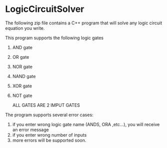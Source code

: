 # LogicCircuitSolver
The following zip file contains a C++ program that will solve any logic circuit equation you write.  

This program supports the following logic gates
1) AND gate
2) OR gate
3) NOR gate
4) NAND gate
5) XOR gate
6) NOT gate

   ALL GATES ARE 2 IMPUT GATES

The program supports several error cases:
1) if you enter wrong logic gate name (ANDS, ORA ,etc...), you will receive an error message
2) if you enter wrong number of inputs
3) more errors will be supported soon.

